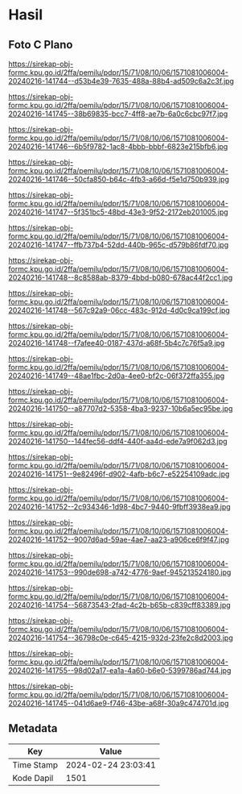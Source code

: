 # Hasil

## Foto C Plano

https://sirekap-obj-formc.kpu.go.id/2ffa/pemilu/pdpr/15/71/08/10/06/1571081006004-20240216-141744--d53b4e39-7635-488a-88b4-ad509c6a2c3f.jpg

https://sirekap-obj-formc.kpu.go.id/2ffa/pemilu/pdpr/15/71/08/10/06/1571081006004-20240216-141745--38b69835-bcc7-4ff8-ae7b-6a0c6cbc97f7.jpg

https://sirekap-obj-formc.kpu.go.id/2ffa/pemilu/pdpr/15/71/08/10/06/1571081006004-20240216-141746--6b5f9782-1ac8-4bbb-bbbf-6823e215bfb6.jpg

https://sirekap-obj-formc.kpu.go.id/2ffa/pemilu/pdpr/15/71/08/10/06/1571081006004-20240216-141746--50cfa850-b64c-4fb3-a66d-f5e1d750b939.jpg

https://sirekap-obj-formc.kpu.go.id/2ffa/pemilu/pdpr/15/71/08/10/06/1571081006004-20240216-141747--5f351bc5-48bd-43e3-9f52-2172eb201005.jpg

https://sirekap-obj-formc.kpu.go.id/2ffa/pemilu/pdpr/15/71/08/10/06/1571081006004-20240216-141747--ffb737b4-52dd-440b-965c-d579b86fdf70.jpg

https://sirekap-obj-formc.kpu.go.id/2ffa/pemilu/pdpr/15/71/08/10/06/1571081006004-20240216-141748--8c8588ab-8379-4bbd-b080-678ac44f2cc1.jpg

https://sirekap-obj-formc.kpu.go.id/2ffa/pemilu/pdpr/15/71/08/10/06/1571081006004-20240216-141748--567c92a9-06cc-483c-912d-4d0c9ca199cf.jpg

https://sirekap-obj-formc.kpu.go.id/2ffa/pemilu/pdpr/15/71/08/10/06/1571081006004-20240216-141748--f7afee40-0187-437d-a68f-5b4c7c76f5a9.jpg

https://sirekap-obj-formc.kpu.go.id/2ffa/pemilu/pdpr/15/71/08/10/06/1571081006004-20240216-141749--48ae1fbc-2d0a-4ee0-bf2c-06f372ffa355.jpg

https://sirekap-obj-formc.kpu.go.id/2ffa/pemilu/pdpr/15/71/08/10/06/1571081006004-20240216-141750--a87707d2-5358-4ba3-9237-10b6a5ec95be.jpg

https://sirekap-obj-formc.kpu.go.id/2ffa/pemilu/pdpr/15/71/08/10/06/1571081006004-20240216-141750--144fec56-ddf4-440f-aa4d-ede7a9f062d3.jpg

https://sirekap-obj-formc.kpu.go.id/2ffa/pemilu/pdpr/15/71/08/10/06/1571081006004-20240216-141751--9e82496f-d902-4afb-b6c7-e52254109adc.jpg

https://sirekap-obj-formc.kpu.go.id/2ffa/pemilu/pdpr/15/71/08/10/06/1571081006004-20240216-141752--2c934346-1d98-4bc7-9440-9fbff3938ea9.jpg

https://sirekap-obj-formc.kpu.go.id/2ffa/pemilu/pdpr/15/71/08/10/06/1571081006004-20240216-141752--9007d6ad-59ae-4ae7-aa23-a906ce6f9f47.jpg

https://sirekap-obj-formc.kpu.go.id/2ffa/pemilu/pdpr/15/71/08/10/06/1571081006004-20240216-141753--990de698-a742-4776-9aef-945213524180.jpg

https://sirekap-obj-formc.kpu.go.id/2ffa/pemilu/pdpr/15/71/08/10/06/1571081006004-20240216-141754--56873543-2fad-4c2b-b65b-c839cff83389.jpg

https://sirekap-obj-formc.kpu.go.id/2ffa/pemilu/pdpr/15/71/08/10/06/1571081006004-20240216-141754--36798c0e-c645-4215-932d-23fe2c8d2003.jpg

https://sirekap-obj-formc.kpu.go.id/2ffa/pemilu/pdpr/15/71/08/10/06/1571081006004-20240216-141755--98d02a17-ea1a-4a60-b6e0-5399786ad744.jpg

https://sirekap-obj-formc.kpu.go.id/2ffa/pemilu/pdpr/15/71/08/10/06/1571081006004-20240216-141745--041d6ae9-f746-43be-a68f-30a9c474701d.jpg


## Metadata

| Key        | Value               |
| ---------- | ------------------- |
| Time Stamp | 2024-02-24 23:03:41 |
| Kode Dapil | 1501                |



